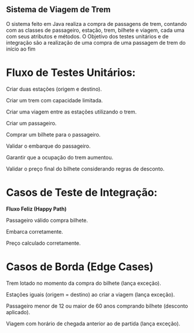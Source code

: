 ## **Sistema de Viagem de Trem** 

O sistema feito em Java realiza a compra de passagens de trem, contando com as classes de passageiro, estação, trem, bilhete e viagem, cada uma com seus atributos e métodos.
O Objetivo dos testes unitários e de integração são a realização de uma compra de uma passagem de trem do início ao fim

# **Fluxo de Testes Unitários:**

Criar duas estações (origem e destino).

Criar um trem com capacidade limitada.

Criar uma viagem entre as estações utilizando o trem.

Criar um passageiro.

Comprar um bilhete para o passageiro.

Validar o embarque do passageiro.

Garantir que a ocupação do trem aumentou.

Validar o preço final do bilhete considerando regras de desconto.

# **Casos de Teste de Integração:**

**Fluxo Feliz (Happy Path)**

Passageiro válido compra bilhete.

Embarca corretamente.

Preço calculado corretamente.

# **Casos de Borda (Edge Cases)**

Trem lotado no momento da compra do bilhete (lança exceção).

Estações iguais (origem = destino) ao criar a viagem (lança exceção).

Passageiro menor de 12 ou maior de 60 anos comprando bilhete (desconto aplicado).

Viagem com horário de chegada anterior ao de partida (lança exceção).
